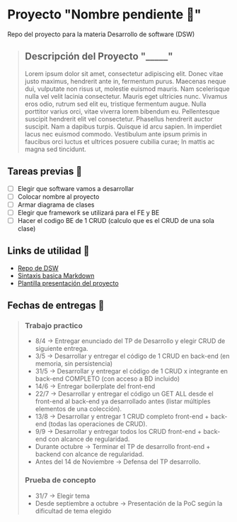 # Proyecto "Nombre pendiente 💭" 
Repo del proyecto para la materia Desarrollo de software (DSW)
> ## Descripción del Proyecto "_____"
> Lorem ipsum dolor sit amet, consectetur adipiscing elit. Donec vitae justo maximus, hendrerit ante in, fermentum purus. Maecenas neque dui, vulputate non risus ut, molestie euismod mauris. Nam scelerisque nulla vel velit lacinia consectetur. Mauris eget ultricies nunc. Vivamus eros odio, rutrum sed elit eu, tristique fermentum augue. Nulla porttitor varius orci, vitae viverra lorem bibendum eu. Pellentesque suscipit hendrerit elit vel consectetur. Phasellus hendrerit auctor suscipit. Nam a dapibus turpis. Quisque id arcu sapien. In imperdiet lacus nec euismod commodo. Vestibulum ante ipsum primis in faucibus orci luctus et ultrices posuere cubilia curae; In mattis ac magna sed tincidunt. 

## Tareas previas 📃
- [ ] Elegir que software vamos a desarrollar
- [ ] Colocar nombre al proyecto
- [ ] Armar diagrama de clases
- [ ] Elegir que framework se utilizará para el FE y BE
- [ ] Hacer el codigo BE de 1 CRUD (calculo que es el CRUD de una sola clase)

## Links de utilidad 🔗
- <a href = "https://github.com/utnfrrodsw/desarrollo-de-software" target = "_blank">Repo de DSW</a>
- <a href = "https://www.markdownguide.org/basic-syntax/#blockquotes-with-other-elements" target = "_blank">Sintaxis basica Markdown</a>
- <a href="https://github.com/utnfrrodsw/tp/blob/main/proposal.md">Plantilla presentación del proyecto</a>

 ## Fechas de entregas 📅
> ### Trabajo practico 
> - 8/4 -> Entregar enunciado del TP de Desarrollo y elegir CRUD de siguiente entrega.
> - 3/5 -> Desarrollar y entregar el código de 1 CRUD en back-end (en memoria, sin persistencia)
> - 31/5 -> Desarrollar y entregar el código de 1 CRUD x integrante en back-end COMPLETO (con acceso a BD incluido)
> - 14/6 -> Entregar boilerplate del front-end
> - 22/7 -> Desarrollar y entregar el código un GET ALL desde el front-end al back-end ya desarrollado antes (listar múltiples elementos de una colección).
> - 13/8 -> Desarrollar y entregar 1 CRUD completo front-end + back-end (todas las operaciones de CRUD).
> - 9/9 -> Desarrollar y entregar todos los CRUD front-end + back-end con alcance de regularidad.
> - Durante octubre -> Terminar el TP de desarrollo front-end + backend con alcance de regularidad.
> - Antes del 14 de Noviembre -> Defensa del TP desarrollo.
> ### Prueba de concepto
> - 31/7 -> Elegir tema
> - Desde septiembre a octubre -> Presentación de la PoC según la dificultad de tema elegido

